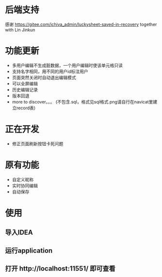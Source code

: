 # 后端支持
感谢
https://gitee.com/ichiva_admin/luckysheet-saved-in-recovery
together with Lin Jinkun
# 功能更新

- 多用户编辑不生成脏数据，一个用户编辑时使该单元格只读
- 支持名字相同，用不同的用户id标注用户
- 页面突然关闭时自动退出编辑模式
- 可以全屏编辑
- 历史编辑记录
- 版本回退
- more to discover。。。
  (不包含.sql，格式见sql格式.png请自行在navicat里建立record表)
# 正在开发
- 修正页面刷新按钮卡死问题

# 原有功能
- 自定义昵称
- 实时协同编辑
- 自动保存

# 使用
## 导入IDEA
## 运行application
## 打开 http://localhost:11551/ 即可查看
